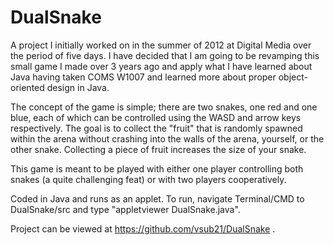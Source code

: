 # DualSnake

A project I initially worked on in the summer of 2012 at Digital Media over the period of five days. I have decided that I am going to be revamping this small game I made over 3 years ago and apply what I have learned about Java having taken COMS W1007 and learned more about proper object-oriented design in Java.

The concept of the game is simple; there are two snakes, one red and one blue, each of which can be controlled using the WASD and arrow keys respectively. The goal is to collect the "fruit" that is randomly spawned within the arena without crashing into the walls of the arena, yourself, or the other snake. Collecting a piece of fruit increases the size of your snake.

This game is meant to be played with either one player controlling both snakes (a quite challenging feat) or with two players cooperatively.

Coded in Java and runs as an applet. To run, navigate Terminal/CMD to DualSnake/src and type "appletviewer DualSnake.java".

Project can be viewed at https://github.com/vsub21/DualSnake .
